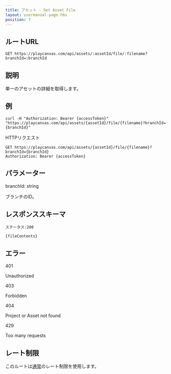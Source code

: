 ```yaml
---
title: アセット - Get Asset File
layout: usermanual-page.hbs
position: 7
---
```


## ルートURL

```none
GET https://playcanvas.com/api/assets/:assetId/file/:filename?branchId=:branchId
```

## 説明

単一のアセットの詳細を取得します。

## 例

```none
curl -H "Authorization: Bearer {accessToken}" "https://playcanvas.com/api/assets/{assetId}/file/{filename}?branchId={branchId}"
```

HTTPリクエスト

```text
GET https://playcanvas.com/api/assets/{assetId}/file/{filename}?branchId={branchId}
Authorization: Bearer {accessToken}
```

## パラメーター

<div class="params">
<div class="parameter"><span class="param">branchId: string</span><p>ブランチのID。</p></div>
</div>

## レスポンススキーマ

```none
ステータス:200
```

```none
{fileContents}
```

## エラー

<div class="params">
<div class="parameter"><span class="param">401</span><p>Unauthorized</p></div>
<div class="parameter"><span class="param">403</span><p>Forbidden</p></div>
<div class="parameter"><span class="param">404</span><p>Project or Asset not found</p></div>
<div class="parameter"><span class="param">429</span><p>Too many requests</p></div>
</div>

## レート制限

このルートは[通常][1]のレート制限を使用します。

[1]: /user-manual/api#rate-limiting

